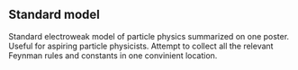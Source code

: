## Standard model

Standard electroweak model of particle physics summarized on one poster. Useful for aspiring particle physicists. Attempt to collect all the relevant Feynman rules and constants in one convinient location.
